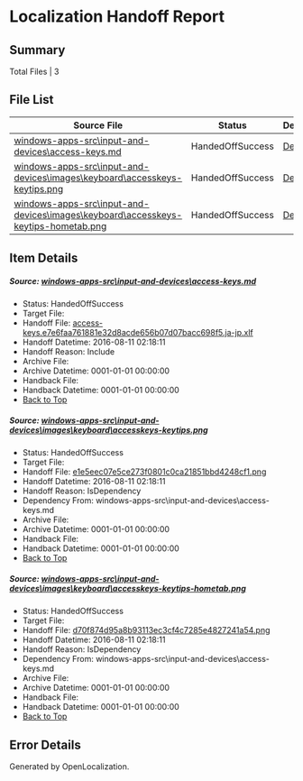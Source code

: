 # <a name='report-top'></a> Localization Handoff Report

## Summary
 Total Files | 3

## File List
 Source File | Status | Details 
 ----------- | ------ | ------- 
 [windows-apps-src\input-and-devices\access-keys.md](https://github.com/Microsoft/windows-apps/blob/ac86012b63646e53dbde492eef504cb8230f2afd/windows-apps-src/input-and-devices/access-keys.md) | HandedOffSuccess | [Details](#d96d507c6ce8537888619ce174e2ff0e5284dcce3997)
 [windows-apps-src\input-and-devices\images\keyboard\accesskeys-keytips.png](https://github.com/Microsoft/windows-apps/blob/ac86012b63646e53dbde492eef504cb8230f2afd/windows-apps-src/input-and-devices/images/keyboard/accesskeys-keytips.png) | HandedOffSuccess | [Details](#e1e5eec07e5ce273f0801c0ca21851bbd4248cf14213)
 [windows-apps-src\input-and-devices\images\keyboard\accesskeys-keytips-hometab.png](https://github.com/Microsoft/windows-apps/blob/ac86012b63646e53dbde492eef504cb8230f2afd/windows-apps-src/input-and-devices/images/keyboard/accesskeys-keytips-hometab.png) | HandedOffSuccess | [Details](#d70f874d95a8b93113ec3cf4c7285e4827241a544212)

## Item Details
##### <a name='d96d507c6ce8537888619ce174e2ff0e5284dcce3997'></a> Source: [windows-apps-src\input-and-devices\access-keys.md](https://github.com/Microsoft/windows-apps/blob/ac86012b63646e53dbde492eef504cb8230f2afd/windows-apps-src/input-and-devices/access-keys.md)
* Status: HandedOffSuccess
* Target File: 
* Handoff File: [access-keys.e7e6faa761881e32d8acde656b07d07bacc698f5.ja-jp.xlf](https://github.com/Microsoft/WDG.handoff/blob/29d992405daee8db83fb2ab8581f19d0866e4d3a/ol-handoff/Microsoft/windows-apps.ja-jp/master/access-keys.e7e6faa761881e32d8acde656b07d07bacc698f5.ja-jp.xlf)
* Handoff Datetime: 2016-08-11 02:18:11
* Handoff Reason: Include
* Archive File: 
* Archive Datetime: 0001-01-01 00:00:00
* Handback File: 
* Handback Datetime: 0001-01-01 00:00:00
* [Back to Top](#report-top)

##### <a name='e1e5eec07e5ce273f0801c0ca21851bbd4248cf14213'></a> Source: [windows-apps-src\input-and-devices\images\keyboard\accesskeys-keytips.png](https://github.com/Microsoft/windows-apps/blob/ac86012b63646e53dbde492eef504cb8230f2afd/windows-apps-src/input-and-devices/images/keyboard/accesskeys-keytips.png)
* Status: HandedOffSuccess
* Target File: 
* Handoff File: [e1e5eec07e5ce273f0801c0ca21851bbd4248cf1.png](https://github.com/Microsoft/WDG.handoff/blob/29d992405daee8db83fb2ab8581f19d0866e4d3a/ol-handoff/Microsoft/windows-apps.ja-jp/master/e1e5eec07e5ce273f0801c0ca21851bbd4248cf1.png)
* Handoff Datetime: 2016-08-11 02:18:11
* Handoff Reason: IsDependency
* Dependency From: windows-apps-src\input-and-devices\access-keys.md
* Archive File: 
* Archive Datetime: 0001-01-01 00:00:00
* Handback File: 
* Handback Datetime: 0001-01-01 00:00:00
* [Back to Top](#report-top)

##### <a name='d70f874d95a8b93113ec3cf4c7285e4827241a544212'></a> Source: [windows-apps-src\input-and-devices\images\keyboard\accesskeys-keytips-hometab.png](https://github.com/Microsoft/windows-apps/blob/ac86012b63646e53dbde492eef504cb8230f2afd/windows-apps-src/input-and-devices/images/keyboard/accesskeys-keytips-hometab.png)
* Status: HandedOffSuccess
* Target File: 
* Handoff File: [d70f874d95a8b93113ec3cf4c7285e4827241a54.png](https://github.com/Microsoft/WDG.handoff/blob/29d992405daee8db83fb2ab8581f19d0866e4d3a/ol-handoff/Microsoft/windows-apps.ja-jp/master/d70f874d95a8b93113ec3cf4c7285e4827241a54.png)
* Handoff Datetime: 2016-08-11 02:18:11
* Handoff Reason: IsDependency
* Dependency From: windows-apps-src\input-and-devices\access-keys.md
* Archive File: 
* Archive Datetime: 0001-01-01 00:00:00
* Handback File: 
* Handback Datetime: 0001-01-01 00:00:00
* [Back to Top](#report-top)


## Error Details

Generated by OpenLocalization.

